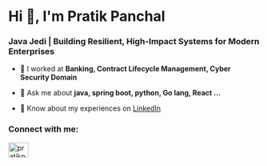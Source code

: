 <h1>Hi 👋, I'm Pratik Panchal</h1>
<h3>Java Jedi | Building Resilient, High-Impact Systems for Modern Enterprises</h3>

<p>

- 🔭 I worked at **Banking, Contract Lifecycle Management, Cyber Security Domain**

- 💬 Ask me about **java, spring boot, python, Go lang, React ...**

- 📄 Know about my experiences on [LinkedIn](https://www.linkedin.com/in/pratikpanchal4472)
</p>

<h3 align="left">Connect with me:</h3>
<p align="left">
<a href="https://www.linkedin.com/in/pratikpanchal4472" target="blank"><img align="center" src="https://raw.githubusercontent.com/rahuldkjain/github-profile-readme-generator/master/src/images/icons/Social/linked-in-alt.svg" alt="pratikpanchal4472" height="30" width="40" /></a>
</p>

